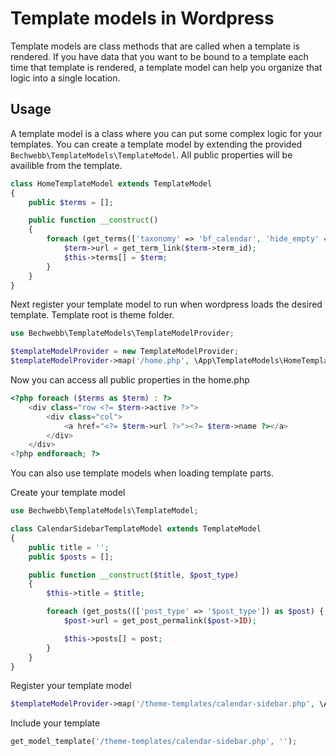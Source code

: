 # Template models in Wordpress

Template models are class methods that are called when a template is rendered. If you have data that you want to be bound to a template each time that template is rendered, a template model can help you organize that logic into a single location.

## Usage
A template model is a class where you can put some complex logic for your templates. You can create a template model by extending the provided `Bechwebb\TemplateModels\TemplateModel`. All public properties will be availible from the template.

```php
class HomeTemplateModel extends TemplateModel
{
    public $terms = [];

    public function __construct()
    {
        foreach (get_terms(['taxonomy' => 'bf_calendar', 'hide_empty' => false]) as $term) {
            $term->url = get_term_link($term->term_id);
            $this->terms[] = $term;
        }
    }
}
```

Next register your template model to run when wordpress loads the desired template. Template root is theme folder.
```php
use Bechwebb\TemplateModels\TemplateModelProvider;

$templateModelProvider = new TemplateModelProvider;
$templateModelProvider->map('/home.php', \App\TemplateModels\HomeTemplateModel::class);
```

Now you can access all public properties in the home.php
```php
<?php foreach ($terms as $term) : ?>
    <div class="row <?= $term->active ?>">
        <div class="col">
            <a href="<?= $term->url ?>"><?= $term->name ?></a>
        </div>
    </div>
<?php endforeach; ?>
```

You can also use template models when loading template parts.

Create your template model

```php
use Bechwebb\TemplateModels\TemplateModel;

class CalendarSidebarTemplateModel extends TemplateModel
{
    public title = '';
    public $posts = [];

    public function __construct($title, $post_type)
    {
        $this->title = $title;

        foreach (get_posts((['post_type' => '$post_type']) as $post) {
            $post->url = get_post_permalink($post->ID);

            $this->posts[] = post;
        }
    }
}
```

Register your template model
```php
$templateModelProvider->map('/theme-templates/calendar-sidebar.php', \App\TemplateModels\CalendarSidebarTemplateModel::class);
```

Include your template

```php
get_model_template('/theme-templates/calendar-sidebar.php', '');
```
